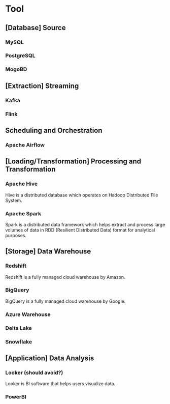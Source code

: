 # Tool

## [Database] Source
### MySQL
### PostgreSQL
### MogoBD

## [Extraction] Streaming
### Kafka

### Flink

## Scheduling and Orchestration
### Apache Airflow


## [Loading/Transformation] Processing and Transformation
### Apache Hive
Hive is a distributed database which operates on Hadoop Distributed File System.

### Apache Spark
Spark is a distributed data framework which helps extract and process large volumes of data in RDD (Resilient Distributed Data) format for analytical purposes.


## [Storage] Data Warehouse
### Redshift
Redshift is a fully managed cloud warehouse by Amazon.

### BigQuery
BigQuery is a fully managed cloud warehouse by Google.

### Azure Warehouse

### Delta Lake

### Snowflake

## [Application] Data Analysis
### Looker (should avoid?)
Looker is BI software that helps users visualize data.

### PowerBI
